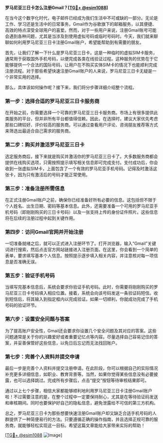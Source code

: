 **罗马尼亚三日卡怎么注册Gmail？[[TG💪+ @esim1088](https://t.me/s/esim1088)]**

在当今这个数字化时代，电子邮件已经成为我们生活中不可或缺的一部分。无论是工作、学习还是生活中的日常事务，Gmail作为谷歌旗下的邮箱服务，以其便捷、高效的特点深受全球用户的喜爱。然而，对于一些用户来说，注册Gmail账号可能会遇到各种问题，尤其是当涉及到使用虚拟号码或临时号码时。今天，我们就来聊聊如何利用罗马尼亚三日卡注册Gmail账户，希望能帮助到有需要的朋友。

首先，让我们了解一下什么是罗马尼亚三日卡。这是一种临时的虚拟SIM卡服务，通常用于获取国外手机号码，以便完成各类在线验证过程。这种服务的优势在于它能够提供一个合法的国际号码，让用户在不购买实体SIM卡的情况下也能顺利完成注册流程。对于那些希望快速注册Gmail账户的人来说，罗马尼亚三日卡无疑是一个非常实用的选择。

那么，具体该如何操作呢？接下来，我们将分步骤详细介绍整个流程。

### 第一步：选择合适的罗马尼亚三日卡服务商

在开始之前，你需要选择一个可靠的罗马尼亚三日卡服务商。市场上有很多提供此类服务的平台，但并非所有平台都值得信赖。因此，在选择时，建议大家优先考虑那些口碑较好、评价较高的服务商。可以通过查看用户评论、咨询朋友推荐等方式来筛选出最适合自己需求的服务商。

### 第二步：购买并激活罗马尼亚三日卡

选定服务商后，接下来就是购买并激活你的罗马尼亚三日卡了。大多数服务商都会提供在线购买选项，只需按照提示填写相关信息即可完成支付。支付成功后，你会收到一张虚拟SIM卡，上面包含了一个有效的罗马尼亚手机号码。记得及时激活这张卡，因为只有激活后的号码才能正常使用。

### 第三步：准备注册所需信息

在正式注册Gmail账户之前，确保你已经准备好所有必要的信息。这包括但不限于个人姓名、出生日期、密码等基本信息。此外，还需要准备一个可用的罗马尼亚手机号码（即刚刚购买的三日卡号码）以及一张支持上传的身份证件照片。这些信息将在后续的注册过程中起到关键作用。

### 第四步：访问Gmail官网并开始注册

一切准备就绪之后，就可以正式进入注册环节了。打开浏览器，输入“Gmail”关键词进行搜索，然后点击官方网站链接进入注册页面。在这里，你会看到一个简单的表单，要求填写基本个人信息。按照提示逐步填入相关内容，并注意核对每一项信息是否准确无误。

### 第五步：验证手机号码

当填写完基本信息后，系统会要求你验证手机号码。此时，你需要将刚刚购买的罗马尼亚三日卡号码填入相应位置。接着，系统会向该号码发送一条验证码短信。收到短信后，将其输入到指定框内以完成验证。如果一切顺利，你就成功完成了手机号码的验证环节。

### 第六步：设置安全问题与答案

为了提高账户安全性，Gmail还会要求你设置几个安全问题及其对应的答案。这些问题通常是关于你的兴趣爱好或者重要记忆点等内容。尽量选择自己容易记住的答案，并妥善保管好这些信息，以免日后忘记而无法找回账户。

### 第七步：完善个人资料并提交申请

最后一步是完善个人资料并提交注册申请。在此阶段，你可以根据自己的实际情况补充更多详细信息，如职业、教育背景等。当然，如果你觉得某些信息没有必要披露，也可以选择跳过。完成所有步骤后，点击“提交”按钮等待审核结果即可。

通过以上七个步骤，相信大家都能够顺利地利用罗马尼亚三日卡注册Gmail账户啦！不过需要注意的是，在整个过程中一定要保持耐心，尤其是在等待验证码发送和审核期间。同时也要保护好自己的隐私信息，避免泄露给不可信的第三方机构。

总之，罗马尼亚三日卡为那些想要快速注册Gmail账户却又缺乏合适手机号码的人群提供了一种简便易行的方法。只要遵循正确的操作指南，并且选择正规可靠的服务商，就能够轻松实现这一目标。希望这篇文章能给大家带来实际的帮助！

[[TG💪+ @esim1088](https://t.me/s/esim1088) ![Image](https://i.postimg.cc/4NQfJmqS/Snipaste-2025-05-13-00-14-12.png)]